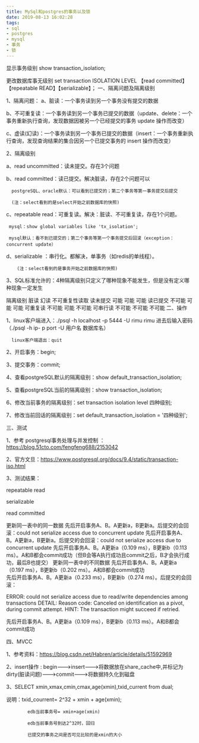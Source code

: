 ```yaml
---
title: MySql和postgres的事务以及锁
date: 2019-08-13 16:02:28
tags:
- sql
- postgres
- mysql
- 事务
- 锁
---
```


显示事务级别
show transaction_isolation;


更改数据库事无级别
set transaction ISOLATION LEVEL   【read committed】【repeatable READ】【serializable】；
一、隔离问题及隔离级别

1、隔离问题：
a、脏读：一个事务读到另一个事务没有提交的数据

b、不可重复读：一个事务读到另一个事务已提交的数据（update、delete：一个事务重新执行查询，发现数据因被另一个已经提交的事务 update 操作而改变）

c、虚读(幻读)：一个事务读到另一个事务已提交的数据（insert：一个事务重新执行查询，发现查询结果的集合因另一个已提交事务的 insert 操作而改变）

2、隔离级别

a、read uncommitted：读未提交。存在3个问题

b、read committed：读已提交。解决脏读，存在2个问题可以

      postgreSQL、oracle默认：可以看到已提交的；第二个事务等第一事务提交后提交

      (注：select看到的是select开始之前数据库的快照)

c、repeatable read：可重复读。解决：脏读、不可重复读，存在1个问题。

     mysql：show global variables like 'tx_isolation';

     mysql默认：看不到已提交的；第二个事务等第一个事务提交后回滚（exception：concurrent update）

d、serializable ：串行化。都解决，单事务（如redis的单线程）。

        (注：select看到的是事务开始之前数据库的快照)

3、SQL标准允许的：4种隔离级别只定义了哪种现象不能发生，但是没有定义哪种现象一定发生


隔离级别	脏读	幻读	不可重复性读取
读未提交	可能	可能	可能
读已提交	不可能	可能	可能
可重复读	不可能	可能	不可能
可串行读	不可能	不可能	不可能
二、操作

1、linux客户端进入：./psql -h localhost -p 5444 -U rimu rimu  进去后输入密码（./psql -h ip- p port -U 用户名 数据库名）

      linux客户端退出：quit

2、开启事务：begin;

3、提交事务：commit;

4、查看postgreSQL默认的隔离级别：show default_transaction_isolation;

5、查看postgreSQL当前的隔离级别：show transaction_isolation; 

6、修改当前事务的隔离级别：set transaction isolation level 四种级别;

7、修改当前回话的隔离级别：set default_transaction_isolation = '四种级别';

 

三、测试

1、参考 postgresql事务处理与并发控制 ：https://blog.51cto.com/fengfeng688/2153042

2、官方文旦：https://www.postgresql.org/docs/9.4/static/transaction-iso.html

3、测试结果：

repeatable read

serializable

read committed

更新同一表中的同一数据	先后开启事务A、B。A更新a，B更新a。后提交的会回滚：could not serialize access due to concurrent update	先后开启事务A、B。A更新a，B更新a。后提交的会回滚：could not serialize access due to concurrent update	先后开启事务A、B。A更新a（0.109 ms），B更新b（0.113 ms）。A和B都会commit成功（但B会等A执行成功且commit之后，B才会执行成功，最后B也提交）
更新同一表中的不同数据	先后开启事务A、B。A更新a（0.197 ms），B更新b（0.202 ms）。A和B都会commit成功	
先后开启事务A、B。A更新a（0.233 ms），B更新b（0.274 ms）。后提交的会回滚：

ERROR: could not serialize access due to read/write dependencies among transactions
DETAIL: Reason code: Canceled on identification as a pivot, during commit attempt.
HINT: The transaction might succeed if retried.

 

先后开启事务A、B。A更新a（0.109 ms），B更新b（0.113 ms）。A和B都会commit成功

四、MVCC

1、参考资料：https://blog.csdn.net/Habren/article/details/51592969

2、insert操作 : begin--->insert--->将数据放在share_cache中,并标记为dirty(脏读问题)--->commit--->将数据持久化到磁盘

3、SELECT xmin,xmax,cmin,cmax,age(xmin),txid_current from dual;

说明：txid_courrent= 2^32 + xmin + age(xmin);

            edb当前事务号= xmin+age(xmin)

            edb当前事务号到达2^32时，回归

            已提交的事务之间是否可见比较的是xmin的大小

